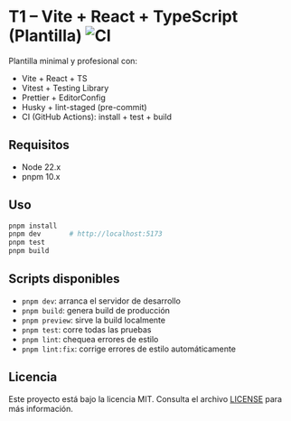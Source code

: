 # T1 – Vite + React + TypeScript (Plantilla) ![CI](https://github.com/DidierZuluaga/t1-vite-react/actions/workflows/ci.yml/badge.svg)

Plantilla minimal y profesional con:

- Vite + React + TS
- Vitest + Testing Library
- Prettier + EditorConfig
- Husky + lint-staged (pre-commit)
- CI (GitHub Actions): install + test + build

## Requisitos

- Node 22.x
- pnpm 10.x

## Uso

```bash
pnpm install
pnpm dev       # http://localhost:5173
pnpm test
pnpm build
```

## Scripts disponibles

- `pnpm dev`: arranca el servidor de desarrollo
- `pnpm build`: genera build de producción
- `pnpm preview`: sirve la build localmente
- `pnpm test`: corre todas las pruebas
- `pnpm lint`: chequea errores de estilo
- `pnpm lint:fix`: corrige errores de estilo automáticamente

## Licencia

Este proyecto está bajo la licencia MIT.
Consulta el archivo [LICENSE](./LICENSE) para más información.
